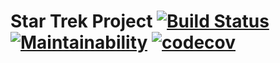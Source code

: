 # Star Trek Project [![Build Status](https://travis-ci.org/tarikdemirci/startrekproject.svg?branch=master)](https://travis-ci.org/tarikdemirci/startrekproject) [![Maintainability](https://api.codeclimate.com/v1/badges/65540663e74e9a071c7c/maintainability)](https://codeclimate.com/github/tarikdemirci/startrekproject/maintainability) [![codecov](https://codecov.io/gh/tarikdemirci/startrekproject/branch/master/graph/badge.svg)](https://codecov.io/gh/tarikdemirci/startrekproject)

